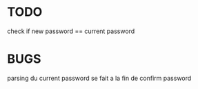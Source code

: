 # TODO

check if new password == current password

# BUGS

parsing du current password se fait a la fin de confirm password